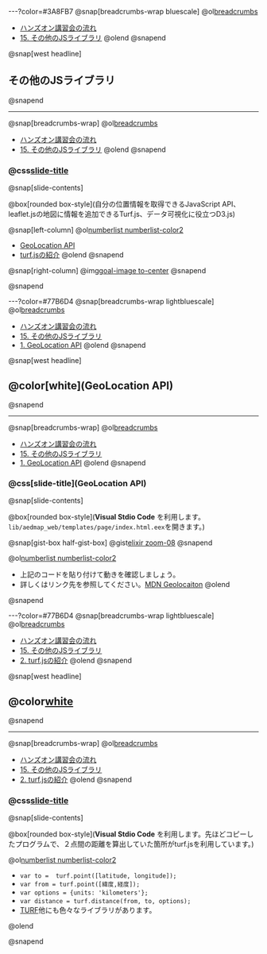 ---?color=#3A8FB7
@snap[breadcrumbs-wrap bluescale]
@ol[breadcrumbs](false)
- [ハンズオン講習会の流れ](#/2)
- [15. その他のJSライブラリ](#/)
@olend
@snapend

@snap[west headline]
## その他のJSライブラリ
@snapend

---
@snap[breadcrumbs-wrap]
@ol[breadcrumbs](false)
- [ハンズオン講習会の流れ](#/2)
- [15. その他のJSライブラリ](#/)
@olend
@snapend

### @css[slide-title](その他のJSライブラリ)

@snap[slide-contents]

@box[rounded box-style](自分の位置情報を取得できるJavaScript API、leaflet.jsの地図に情報を追加できるTurf.js、データ可視化に役立つD3.js)

@snap[left-column]
@ol[numberlist numberlist-color2](false)
- [GeoLocation API](#/)
- [turf.jsの紹介](#/)
@olend
@snapend

@snap[right-column]
@img[goal-image to-center](template/img/Page-transition-13/mylocation.png)
@snapend

@snapend


---?color=#77B6D4
@snap[breadcrumbs-wrap lightbluescale]
@ol[breadcrumbs](false)
- [ハンズオン講習会の流れ](#/2)
- [15. その他のJSライブラリ](#/)
- [1. GeoLocation API](#/)
@olend
@snapend

@snap[west headline]
## @color[white](GeoLocation API)
@snapend

---
@snap[breadcrumbs-wrap]
@ol[breadcrumbs](false)
- [ハンズオン講習会の流れ](#/2)
- [15. その他のJSライブラリ](#/)
- [1. GeoLocation API](#/)
@olend
@snapend

### @css[slide-title](GeoLocation API)

@snap[slide-contents]

@box[rounded box-style](**Visual Stdio Code** を利用します。```lib/aedmap_web/templates/page/index.html.eex```を開きます。)

@snap[gist-box half-gist-box]
@gist[elixir zoom-08](Yoosuke/d56848eecd50e14924cf2be6f8d6b1d1)
@snapend

@ol[numberlist numberlist-color2](false)
- 上記のコードを貼り付けて動きを確認しましょう。
- 詳しくはリンク先を参照してください。[MDN Geolocaiton](https://developer.mozilla.org/ja/docs/Web/API/Geolocation/Using_geolocation)
@olend



@snapend

---?color=#77B6D4
@snap[breadcrumbs-wrap lightbluescale]
@ol[breadcrumbs](false)
- [ハンズオン講習会の流れ](#/2)
- [15. その他のJSライブラリ](#/)
- [2. turf.jsの紹介](#/)
@olend
@snapend

@snap[west headline]
## @color[white](turf.jsの紹介)
@snapend

---
@snap[breadcrumbs-wrap]
@ol[breadcrumbs](false)
- [ハンズオン講習会の流れ](#/2)
- [15. その他のJSライブラリ](#/)
- [2. turf.jsの紹介](#/)
@olend
@snapend

### @css[slide-title](turf.jsの紹介)

@snap[slide-contents]

@box[rounded box-style](**Visual Stdio Code** を利用します。先ほどコピーしたプログラムで、２点間の距離を算出していた箇所がturf.jsを利用しています。)

@ol[numberlist numberlist-color2](false)
- ```var to =  turf.point([latitude, longitude]);```
- ```var from = turf.point([緯度,経度]);```
- ```var options = {units: 'kilometers'};```
- ```var distance = turf.distance(from, to, options);```
- [TURF](http://turfjs.org/)他にも色々なライブラリがあります。

@olend

@snapend
